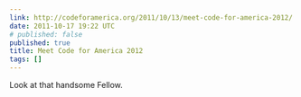 ```yaml
---
link: http://codeforamerica.org/2011/10/13/meet-code-for-america-2012/
date: 2011-10-17 19:22 UTC
# published: false
published: true
title: Meet Code for America 2012
tags: []
---
```


Look at that handsome Fellow.
